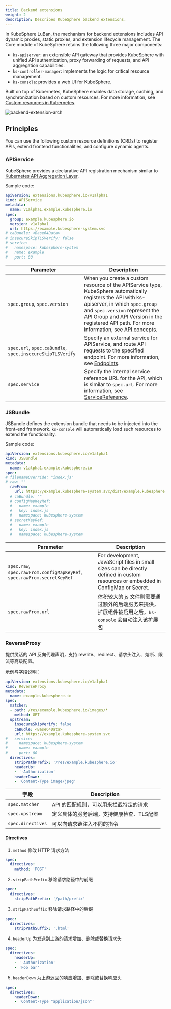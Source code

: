 ```yaml
---
title: Backend extensions
weight: 2
description: Describes KubeSphere backend extensions.
---
```


In KubeSphere LuBan, the mechanism for backend extensions includes API dynamic proxies, static proxies, and extension lifecycle management. The Core module of KubeSphere retains the following three major components:

* `ks-apiserver`: an extensible API gateway that provides KubeSphere with unified API authentication, proxy forwarding of requests, and API aggregation capabilities.
* `ks-controller-manager`: implements the logic for critical resource management.
* `ks-console`: provides a web UI for KubeSphere.

Built on top of Kubernetes, KubeSphere enables data storage, caching, and synchronization based on custom resources. For more information, see [Custom resources in Kubernetes](https://kubernetes.io/docs/concepts/extend-kubernetes/api-extension/custom-resources/).

![backend-extension-arch](./backend-arch.svg)

## Principles

You can use the following custom resource definitions (CRDs) to register APIs, extend frontend functionalities, and configure dynamic agents.

### APIService

KubeSphere provides a declarative API registration mechanism similar to [Kubernetes API Aggregation Layer](https://kubernetes.io/docs/concepts/extend-kubernetes/api-extension/apiserver-aggregation/).

Sample code:

```yaml
apiVersion: extensions.kubesphere.io/v1alpha1
kind: APIService
metadata:
  name: v1alpha1.example.kubesphere.io
spec:
  group: example.kubesphere.io
  version: v1alpha1                                      
  url: https://example.kubesphere-system.svc  
# caBundle: <Base64Data>
# insecureSkipTLSVerify: false
# service:
#   namespace: kubesphere-system
#   name: example
#   port: 80
```


| Parameter                                                 | Description                                                                                                                                                                                                                                                                                                      |
| --------------------------------------------------------- | ---------------------------------------------------------------------------------------------------------------------------------------------------------------------------------------------------------------------------------------------------------------------------------------------------------------- |
| `spec.group`, `spec.version`                              | When you create a custom resource of the APIService type, KubeSphere automatically registers the API with ks-apiserver, in which `spec.group` and `spec.version` represent the API Group and API Version in the registered API path. For more information, see [API concepts](../../references/kubesphere-api/). |
| `spec.url`, `spec.caBundle`, `spec.insecureSkipTLSVerify` | Specify an external service for APIService, and route API requests to the specified endpoint. For more information, see [Endpoints](https://github.com/kubesphere/kubesphere/blob/feature-pluggable/staging/src/kubesphere.io/api/extensions/v1alpha1/types.go#L49-L58).                                         |
| `spec.service`                                            | Specify the internal service reference URL for the API, which is similar to `spec.url`. For more information, see [ ServiceReference](https://github.com/kubesphere/kubesphere/blob/feature-pluggable/staging/src/kubesphere.io/api/extensions/v1alpha1/types.go#L30-L47).                                       |


### JSBundle

JSBundle defines the extension bundle that needs to be injected into the front-end framework. `ks-console` will automatically load such resources to extend the functionality.

Sample code:

```yaml
apiVersion: extensions.kubesphere.io/v1alpha1
kind: JSBundle
metadata:
  name: v1alpha1.example.kubesphere.io
spec:
# filenameOverride: "index.js"
# raw: ""
  rawFrom:
    url: https://example.kubesphere-system.svc/dist/example.kubesphere.io/v1alpha1/index.js
  # caBundle: ""
  # configMapKeyRef:
  #   name: example
  #   key: index.js
  #   namespace: kubesphere-system
  # secretKeyRef:
  #   name: example
  #   key: index.js
  #   namespace: kubesphere-system
```

| Parameter                                                               | Description                                                                                                                      |
| ----------------------------------------------------------------------- | -------------------------------------------------------------------------------------------------------------------------------- |
| `spec.raw`, `spec.rawFrom.configMapKeyRef`, `spec.rawFrom.secretKeyRef` | For development, JavaScript files in small sizes can be directly defined in custom resources or embedded in ConfigMap or Secret. |
| `spec.rawFrom.url`                                                      | 体积较大的 js 文件则需要通过额外的后端服务来提供，扩展组件被启用之后，`ks-console` 会自动注入该扩展包                                                                      |


### ReverseProxy

提供灵活的 API 反向代理声明，支持 rewrite、redirect、请求头注入、熔断、限流等高级配置。

示例与字段说明：

```yaml
apiVersion: extensions.kubesphere.io/v1alpha1
kind: ReverseProxy
metadata:
  name: example.kubesphere.io
spec:
  matcher:
  - path: /res/example.kubesphere.io/images/*
    method: GET
  upstream:
    insecureSkipVerify: false
    caBudle: <Base64Data>
    url: https://example.kubesphere-system.svc
#   service:
#     namespace: kubesphere-system
#     name: example
#     port: 80
  directives:
    stripPathPrefix: '/res/example.kubesphere.io'
    headerUp:
    - '-Authorization'
    headerDown:
    - 'Content-Type image/jpeg'
```

| 字段                | Description            |
| ----------------- | ---------------------- |
| `spec.matcher`    | API 的匹配规则，可以用来拦截特定的请求  |
| `spec.upstream`   | 定义具体的服务后端，支持健康检查、TLS配置 |
| `spec.directives` | 可以向请求链注入不同的指令          |

#### Directives

1. `method` 修改 HTTP 请求方法

```yaml
spec:
  directives:
    method: 'POST'
```

2. `stripPathPrefix` 移除请求路径中的前缀

```yaml
spec:
  directives:
    stripPathPrefix: '/path/prefix'
```

3. `stripPathSuffix` 移除请求路径中的后缀

```yaml
spec:
  directives:
    stripPathSuffix: '.html'
```

4. `headerUp` 为发送到上游的请求增加、删除或替换请求头

```yaml
spec:
  directives:
    headerUp:
    - '-Authorization'
    - 'Foo bar'
```

5. `headerDown` 为上游返回的响应增加、删除或替换响应头

```yaml
spec:
  directives:
    headerDown:
    - 'Content-Type "application/json"'
```